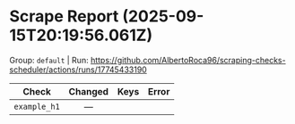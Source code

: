 # Scrape Report (2025-09-15T20:19:56.061Z)

Group: `default`  |  Run: https://github.com/AlbertoRoca96/scraping-checks-scheduler/actions/runs/17745433190

| Check | Changed | Keys | Error |
|---|:---:|:--|:--|
| `example_h1` | — |  |  |
